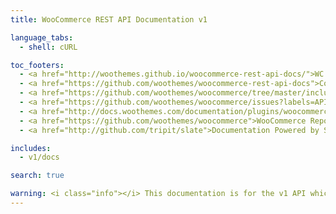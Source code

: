 ```yaml
---
title: WooCommerce REST API Documentation v1

language_tabs:
  - shell: cURL

toc_footers:
  - <a href="http://woothemes.github.io/woocommerce-rest-api-docs/">WC REST API Docs v2</a>
  - <a href="https://github.com/woothemes/woocommerce-rest-api-docs">Contributing to WC REST API Docs</a>
  - <a href="https://github.com/woothemes/woocommerce/tree/master/includes/api">REST API Source on GitHub</a>
  - <a href="https://github.com/woothemes/woocommerce/issues?labels=API&amp;page=1&amp;state=open">REST API Issues</a>
  - <a href="http://docs.woothemes.com/documentation/plugins/woocommerce/">WooCommerce Documentation</a>
  - <a href="https://github.com/woothemes/woocommerce">WooCommerce Repository</a>
  - <a href="http://github.com/tripit/slate">Documentation Powered by Slate</a>

includes:
  - v1/docs

search: true

warning: <i class="info"></i> This documentation is for the v1 API which is now deprecated. Please use the <code>v2</code> endpoint and <a href="http://woothemes.github.io/woocommerce-rest-api-docs/">read the v2 documentation</a>.
---
```

